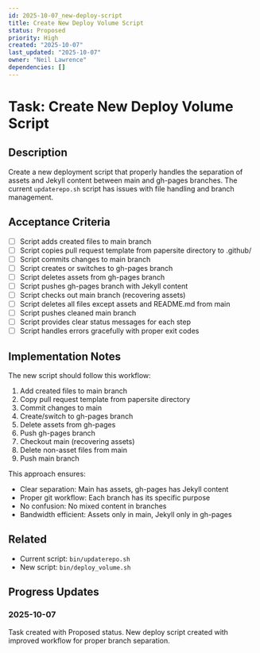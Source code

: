 ```yaml
---
id: 2025-10-07_new-deploy-script
title: Create New Deploy Volume Script
status: Proposed
priority: High
created: "2025-10-07"
last_updated: "2025-10-07"
owner: "Neil Lawrence"
dependencies: []
---
```


# Task: Create New Deploy Volume Script

## Description

Create a new deployment script that properly handles the separation of assets and Jekyll content between main and gh-pages branches. The current `updaterepo.sh` script has issues with file handling and branch management.

## Acceptance Criteria

- [ ] Script adds created files to main branch
- [ ] Script copies pull request template from papersite directory to .github/
- [ ] Script commits changes to main branch
- [ ] Script creates or switches to gh-pages branch
- [ ] Script deletes assets from gh-pages branch
- [ ] Script pushes gh-pages branch with Jekyll content
- [ ] Script checks out main branch (recovering assets)
- [ ] Script deletes all files except assets and README.md from main
- [ ] Script pushes cleaned main branch
- [ ] Script provides clear status messages for each step
- [ ] Script handles errors gracefully with proper exit codes

## Implementation Notes

The new script should follow this workflow:
1. Add created files to main branch
2. Copy pull request template from papersite directory
3. Commit changes to main
4. Create/switch to gh-pages branch
5. Delete assets from gh-pages
6. Push gh-pages branch
7. Checkout main (recovering assets)
8. Delete non-asset files from main
9. Push main branch

This approach ensures:
- Clear separation: Main has assets, gh-pages has Jekyll content
- Proper git workflow: Each branch has its specific purpose
- No confusion: No mixed content in branches
- Bandwidth efficient: Assets only in main, Jekyll only in gh-pages

## Related

- Current script: `bin/updaterepo.sh`
- New script: `bin/deploy_volume.sh`

## Progress Updates

### 2025-10-07
Task created with Proposed status. New deploy script created with improved workflow for proper branch separation.
